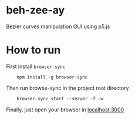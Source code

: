 # beh-zee-ay
Bezier curves manipulation GUI using p5.js

# How to run

First install `browser-sync`

```shell
    npm install -g browser-sync
```

Then run browse-sync in the project root directory

```shell
    browser-sync start --server -f -w
```

Finally, just open your browser in [localhost:3000](http://localhost:3000/)
